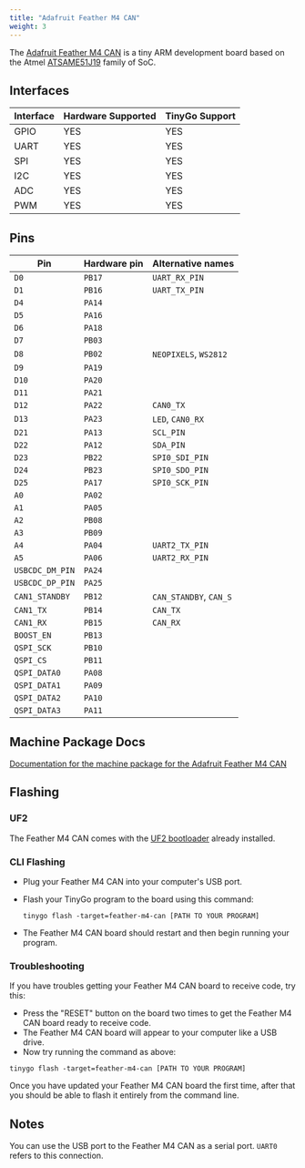 ```yaml
---
title: "Adafruit Feather M4 CAN"
weight: 3
---
```


The [Adafruit Feather M4 CAN](https://www.adafruit.com/product/4759) is a tiny ARM development board based on the Atmel [ATSAME51J19](https://www.microchip.com/wwwproducts/en/ATSAME51J19A) family of SoC.

## Interfaces

| Interface | Hardware Supported | TinyGo Support |
| --------- | ------------- | ----- |
| GPIO      | YES | YES |
| UART      | YES | YES |
| SPI      | YES | YES |
| I2C      | YES | YES |
| ADC      | YES | YES |
| PWM      | YES | YES |

## Pins

| Pin               | Hardware pin | Alternative names |
| ----------------- | ------------ | ----------------- |
| `D0`              | `PB17`       | `UART_RX_PIN`     |
| `D1`              | `PB16`       | `UART_TX_PIN`     |
| `D4`              | `PA14`       |                   |
| `D5`              | `PA16`       |                   |
| `D6`              | `PA18`       |                   |
| `D7`              | `PB03`       |                   |
| `D8`              | `PB02`       | `NEOPIXELS`, `WS2812` |
| `D9`              | `PA19`       |                   |
| `D10`             | `PA20`       |                   |
| `D11`             | `PA21`       |                   |
| `D12`             | `PA22`       | `CAN0_TX`         |
| `D13`             | `PA23`       | `LED`, `CAN0_RX`  |
| `D21`             | `PA13`       | `SCL_PIN`         |
| `D22`             | `PA12`       | `SDA_PIN`         |
| `D23`             | `PB22`       | `SPI0_SDI_PIN`    |
| `D24`             | `PB23`       | `SPI0_SDO_PIN`    |
| `D25`             | `PA17`       | `SPI0_SCK_PIN`    |
| `A0`              | `PA02`       |                   |
| `A1`              | `PA05`       |                   |
| `A2`              | `PB08`       |                   |
| `A3`              | `PB09`       |                   |
| `A4`              | `PA04`       | `UART2_TX_PIN`    |
| `A5`              | `PA06`       | `UART2_RX_PIN`    |
| `USBCDC_DM_PIN`   | `PA24`       |                   |
| `USBCDC_DP_PIN`   | `PA25`       |                   |
| `CAN1_STANDBY`    | `PB12`       | `CAN_STANDBY`, `CAN_S` |
| `CAN1_TX`         | `PB14`       | `CAN_TX`          |
| `CAN1_RX`         | `PB15`       | `CAN_RX`          |
| `BOOST_EN`        | `PB13`       |                   |
| `QSPI_SCK`        | `PB10`       |                   |
| `QSPI_CS`         | `PB11`       |                   |
| `QSPI_DATA0`      | `PA08`       |                   |
| `QSPI_DATA1`      | `PA09`       |                   |
| `QSPI_DATA2`      | `PA10`       |                   |
| `QSPI_DATA3`      | `PA11`       |                   |

## Machine Package Docs

[Documentation for the machine package for the Adafruit Feather M4 CAN](../machine/feather-m4-can)

## Flashing

### UF2

The Feather M4 CAN comes with the [UF2 bootloader](https://github.com/Microsoft/uf2) already installed.

### CLI Flashing

- Plug your Feather M4 CAN into your computer's USB port.
- Flash your TinyGo program to the board using this command:

    ```shell
    tinygo flash -target=feather-m4-can [PATH TO YOUR PROGRAM]
    ```

- The Feather M4 CAN board should restart and then begin running your program.


### Troubleshooting

If you have troubles getting your Feather M4 CAN board to receive code, try this:

- Press the "RESET" button on the board two times to get the Feather M4 CAN board ready to receive code.
- The Feather M4 CAN board will appear to your computer like a USB drive.
- Now try running the command as above:


```shell
tinygo flash -target=feather-m4-can [PATH TO YOUR PROGRAM]
```

Once you have updated your Feather M4 CAN board the first time, after that you should be able to flash it entirely from the command line.

## Notes

You can use the USB port to the Feather M4 CAN as a serial port. `UART0` refers to this connection.
